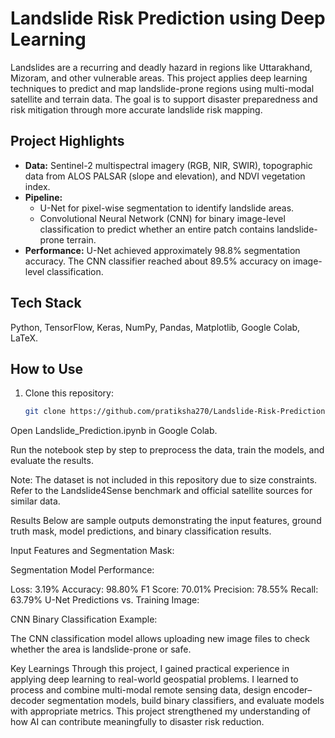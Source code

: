 # Landslide Risk Prediction using Deep Learning

Landslides are a recurring and deadly hazard in regions like Uttarakhand, Mizoram, and other vulnerable areas. This project applies deep learning techniques to predict and map landslide-prone regions using multi-modal satellite and terrain data. The goal is to support disaster preparedness and risk mitigation through more accurate landslide risk mapping.

## Project Highlights

- **Data:** Sentinel-2 multispectral imagery (RGB, NIR, SWIR), topographic data from ALOS PALSAR (slope and elevation), and NDVI vegetation index.
- **Pipeline:**
  - U-Net for pixel-wise segmentation to identify landslide areas.
  - Convolutional Neural Network (CNN) for binary image-level classification to predict whether an entire patch contains landslide-prone terrain.
- **Performance:** U-Net achieved approximately 98.8% segmentation accuracy. The CNN classifier reached about 89.5% accuracy on image-level classification.

## Tech Stack

Python, TensorFlow, Keras, NumPy, Pandas, Matplotlib, Google Colab, LaTeX.

## How to Use

1. Clone this repository:
   ```bash
   git clone https://github.com/pratiksha270/Landslide-Risk-Prediction.git
Open Landslide_Prediction.ipynb in Google Colab.

Run the notebook step by step to preprocess the data, train the models, and evaluate the results.

Note: The dataset is not included in this repository due to size constraints. Refer to the Landslide4Sense benchmark and official satellite sources for similar data.

Results
Below are sample outputs demonstrating the input features, ground truth mask, model predictions, and binary classification results.

Input Features and Segmentation Mask:


Segmentation Model Performance:

Loss: 3.19%
Accuracy: 98.80%
F1 Score: 70.01%
Precision: 78.55%
Recall: 63.79%
U-Net Predictions vs. Training Image:


CNN Binary Classification Example:

The CNN classification model allows uploading new image files to check whether the area is landslide-prone or safe.


Key Learnings
Through this project, I gained practical experience in applying deep learning to real-world geospatial problems. I learned to process and combine multi-modal remote sensing data, design encoder–decoder segmentation models, build binary classifiers, and evaluate models with appropriate metrics. This project strengthened my understanding of how AI can contribute meaningfully to disaster risk reduction.
